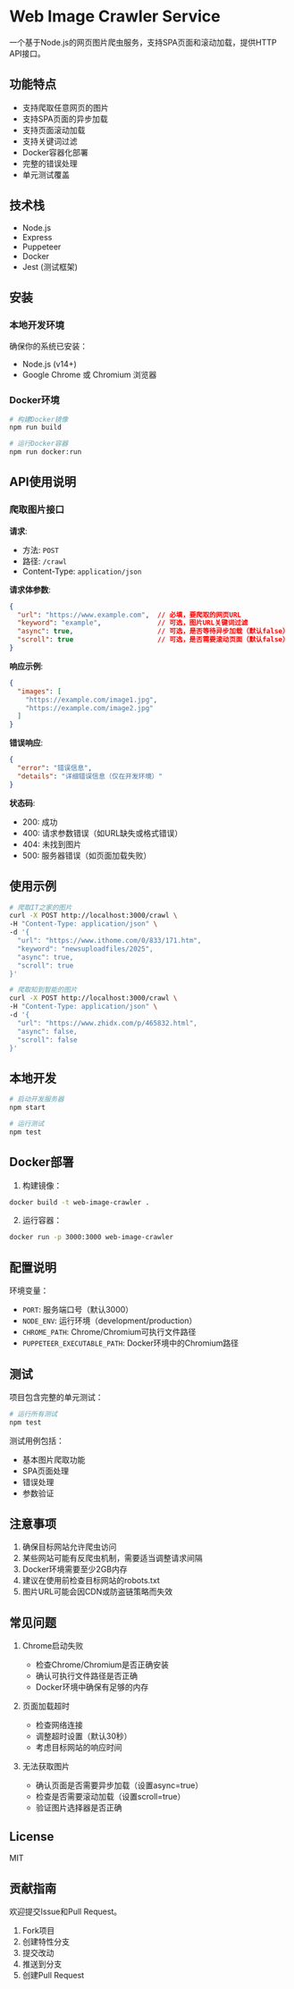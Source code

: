 # Web Image Crawler Service

一个基于Node.js的网页图片爬虫服务，支持SPA页面和滚动加载，提供HTTP API接口。

## 功能特点

- 支持爬取任意网页的图片
- 支持SPA页面的异步加载
- 支持页面滚动加载
- 支持关键词过滤
- Docker容器化部署
- 完整的错误处理
- 单元测试覆盖

## 技术栈

- Node.js
- Express
- Puppeteer
- Docker
- Jest (测试框架)

## 安装

### 本地开发环境

确保你的系统已安装：
- Node.js (v14+)
- Google Chrome 或 Chromium 浏览器

### Docker环境

```bash
# 构建Docker镜像
npm run build

# 运行Docker容器
npm run docker:run
```

## API使用说明

### 爬取图片接口

**请求**:
- 方法: `POST`
- 路径: `/crawl`
- Content-Type: `application/json`

**请求体参数**:
```json
{
  "url": "https://www.example.com",  // 必填，要爬取的网页URL
  "keyword": "example",              // 可选，图片URL关键词过滤
  "async": true,                     // 可选，是否等待异步加载（默认false）
  "scroll": true                     // 可选，是否需要滚动页面（默认false）
}
```

**响应示例**:
```json
{
  "images": [
    "https://example.com/image1.jpg",
    "https://example.com/image2.jpg"
  ]
}
```

**错误响应**:
```json
{
  "error": "错误信息",
  "details": "详细错误信息（仅在开发环境）"
}
```

**状态码**:
- 200: 成功
- 400: 请求参数错误（如URL缺失或格式错误）
- 404: 未找到图片
- 500: 服务器错误（如页面加载失败）

## 使用示例

```bash
# 爬取IT之家的图片
curl -X POST http://localhost:3000/crawl \
-H "Content-Type: application/json" \
-d '{
  "url": "https://www.ithome.com/0/833/171.htm",
  "keyword": "newsuploadfiles/2025",
  "async": true,
  "scroll": true
}'

# 爬取知到智能的图片
curl -X POST http://localhost:3000/crawl \
-H "Content-Type: application/json" \
-d '{
  "url": "https://www.zhidx.com/p/465832.html",
  "async": false,
  "scroll": false
}'
```

## 本地开发

```bash
# 启动开发服务器
npm start

# 运行测试
npm test
```

## Docker部署

1. 构建镜像：
```bash
docker build -t web-image-crawler .
```

2. 运行容器：
```bash
docker run -p 3000:3000 web-image-crawler
```

## 配置说明

环境变量：
- `PORT`: 服务端口号（默认3000）
- `NODE_ENV`: 运行环境（development/production）
- `CHROME_PATH`: Chrome/Chromium可执行文件路径
- `PUPPETEER_EXECUTABLE_PATH`: Docker环境中的Chromium路径

## 测试

项目包含完整的单元测试：

```bash
# 运行所有测试
npm test
```

测试用例包括：
- 基本图片爬取功能
- SPA页面处理
- 错误处理
- 参数验证

## 注意事项

1. 确保目标网站允许爬虫访问
2. 某些网站可能有反爬虫机制，需要适当调整请求间隔
3. Docker环境需要至少2GB内存
4. 建议在使用前检查目标网站的robots.txt
5. 图片URL可能会因CDN或防盗链策略而失效

## 常见问题

1. Chrome启动失败
   - 检查Chrome/Chromium是否正确安装
   - 确认可执行文件路径是否正确
   - Docker环境中确保有足够的内存

2. 页面加载超时
   - 检查网络连接
   - 调整超时设置（默认30秒）
   - 考虑目标网站的响应时间

3. 无法获取图片
   - 确认页面是否需要异步加载（设置async=true）
   - 检查是否需要滚动加载（设置scroll=true）
   - 验证图片选择器是否正确

## License

MIT

## 贡献指南

欢迎提交Issue和Pull Request。

1. Fork项目
2. 创建特性分支
3. 提交改动
4. 推送到分支
5. 创建Pull Request
